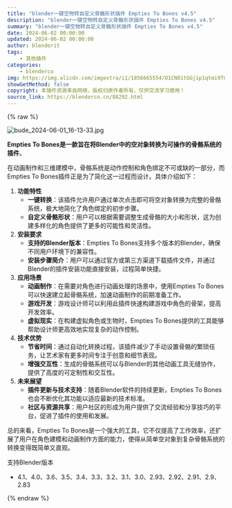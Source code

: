 ```yaml
---
title: "blender一键空物转自定义骨骼形状插件 Empties To Bones v4.5"
description: "blender一键空物转自定义骨骼形状插件 Empties To Bones v4.5"
summary: "blender一键空物转自定义骨骼形状插件 Empties To Bones v4.5"
date: 2024-06-02 00:00:00
updated: 2024-06-02 00:00:00
author: blenderit
tags: 
    - 其他插件
categories:
    - blenderco
img: https://img.alicdn.com/imgextra/i1/1856665554/O1CN01tGGjip1qtmi9TQtIc_!!1856665554.jpg
showGetMethod: false
copyright: 本插件资源来自网络，版权归原作者所有，仅供交流学习使用！
source_link: https://blenderco.cn/88292.html
---
```


{% raw %}
<p><img src="https://img.alicdn.com/imgextra/i1/1856665554/O1CN01tGGjip1qtmi9TQtIc_!!1856665554.jpg" alt="bude_2024-06-01_16-13-33.jpg"></p><p><strong>Empties To Bones是一款旨在将Blender中的空对象转换为可操作的骨骼系统的插件</strong>。</p><p>在动画制作和三维建模中，骨骼系统是动作控制和角色绑定不可或缺的一部分，而Empties To Bones插件正是为了简化这一过程而设计。具体介绍如下：</p><ol>
<li><strong>功能特性</strong>
<ul>
<li><strong>一键转换</strong>：该插件允许用户通过单次点击即可将空对象转换为完整的骨骼系统，极大地简化了角色绑定的初步步骤。</li>
<li><strong>自定义骨骼形状</strong>：用户可以根据需要调整生成骨骼的大小和形状，这为创建多样化的角色提供了更多的可能性和灵活性。</li>
</ul>
</li>
<li><strong>安装要求</strong>
<ul>
<li><strong>支持的Blender版本</strong>：Empties To Bones支持多个版本的Blender，确保不同用户环境下的兼容性。</li>
<li><strong>安装步骤简介</strong>：用户可以通过官方或第三方渠道下载插件文件，并通过Blender的插件安装功能直接安装，过程简单快捷。</li>
</ul>
</li>
<li><strong>应用场景</strong>
<ul>
<li><strong>动画制作</strong>：在需要对角色进行动画处理的场景中，使用Empties To Bones可以快速建立起骨骼系统，加速动画制作的前期准备工作。</li>
<li><strong>游戏开发</strong>：游戏设计师可以利用此插件快速构建游戏中角色的骨架，提高开发效率。</li>
<li><strong>虚拟现实</strong>：在构建虚拟角色或生物时，Empties To Bones提供的工具能够帮助设计师更高效地实现复杂的动作控制。</li>
</ul>
</li>
<li><strong>技术优势</strong>
<ul>
<li><strong>节省时间</strong>：通过自动化转换过程，该插件减少了手动设置骨骼的繁琐任务，让艺术家有更多时间专注于创意和细节表现。</li>
<li><strong>增强交互性</strong>：生成的骨骼系统可以与Blender的其他动画工具无缝协作，提供了高度的可定制性和交互性。</li>
</ul>
</li>
<li><strong>未来展望</strong>
<ul>
<li><strong>插件更新与技术支持</strong>：随着Blender软件的持续更新，Empties To Bones也会不断优化其功能以适应最新的技术标准。</li>
<li><strong>社区与资源共享</strong>：用户社区的形成为用户提供了交流经验和分享技巧的平台，促进了插件的使用和发展。</li>
</ul>
</li>
</ol><p>总的来看，Empties To Bones是一个强大的工具，它不仅提高了工作效率，还扩展了用户在角色建模和动画制作方面的能力，使得从简单空对象到复杂骨骼系统的转换变得既简单又直观。</p><p>支持Blender版本</p><ul>
<li>4.1、4.0、3.6、3.5、3.4、3.3、3.2、3.1、3.0、2.93、2.92、2.91、2.9、2.83</li>
</ul>
<div style="display: none">blenderco</div>
{% endraw %}